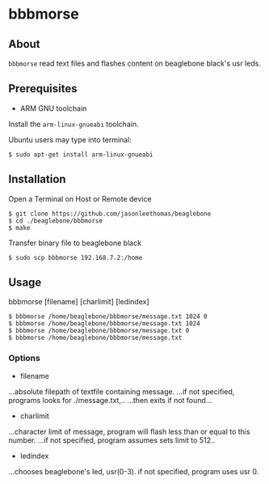 # bbbmorse

## About
`bbbmorse` read text files and flashes content on beaglebone black's usr leds.

## Prerequisites 
* ARM GNU toolchain

Install the `arm-linux-gnueabi` toolchain.

Ubuntu users may type into terminal:

`$ sudo apt-get install arm-linux-gnueabi`

## Installation
Open a Terminal on Host or Remote device
```
$ git clone https://github.com/jasonleethomas/beaglebone
$ cd ./beaglebone/bbbmorse
$ make
```
Transfer binary file to beaglebone black

`$ sudo scp bbbmorse 192.168.7.2:/home`

## Usage
bbbmorse [filename] [charlimit] [ledindex]
```
$ bbbmorse /home/beaglebone/bbbmorse/message.txt 1024 0
$ bbbmorse /home/beaglebone/bbbmorse/message.txt 1024
$ bbbmorse /home/beaglebone/bbbmorse/message.txt 0
$ bbbmorse /home/beaglebone/bbbmorse/message.txt
```
### Options
* filename 
	
...absolute filepath of textfile containing message. 
...if not specified, programs looks for ./message.txt,..
...then exits if not found...
* charlimit	

...character limit of message, program will flash less than or equal to this number. 
...if not specified, program assumes sets limit to 512..
* ledindex 

...chooses beaglebone's led, usr(0-3). if not specified, program uses usr 0.
		

